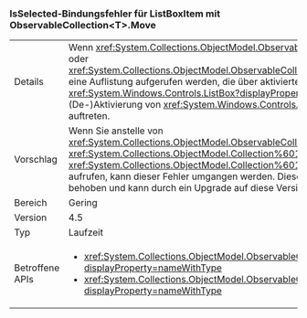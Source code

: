 ### <a name="listboxitem-isselected-binding-issue-with-observablecollectionlttgtmove"></a>IsSelected-Bindungsfehler für ListBoxItem mit ObservableCollection&lt;T&gt;.Move

|   |   |
|---|---|
|Details|Wenn <xref:System.Collections.ObjectModel.ObservableCollection%601.Move(System.Int32,System.Int32)> oder <xref:System.Collections.ObjectModel.ObservableCollection%601.MoveItem(System.Int32,System.Int32)> für eine Auflistung aufgerufen werden, die über aktivierte Elemente an ein <xref:System.Windows.Controls.ListBox?displayProperty=name>-Element gebunden ist, können bei der (De-)Aktivierung von <xref:System.Windows.Controls.ListBox?displayProperty=name>-Elementen Fehler auftreten.|
|Vorschlag|Wenn Sie anstelle von <xref:System.Collections.ObjectModel.ObservableCollection%601.Move(System.Int32,System.Int32)> <xref:System.Collections.ObjectModel.Collection%601.Remove(%600)?displayProperty=name> und <xref:System.Collections.ObjectModel.Collection%601.Insert(System.Int32,%600)?displayProperty=name> aufrufen, kann dieser Fehler umgangen werden. Dieses Problem wurde alternativ in .NET Framework 4.6 behoben und kann durch ein Upgrade auf diese Version von .NET Framework vermieden werden.|
|Bereich|Gering|
|Version|4.5|
|Typ|Laufzeit|
|Betroffene APIs|<ul><li><xref:System.Collections.ObjectModel.ObservableCollection%601.Move(System.Int32,System.Int32)?displayProperty=nameWithType></li><li><xref:System.Collections.ObjectModel.ObservableCollection%601.MoveItem(System.Int32,System.Int32)?displayProperty=nameWithType></li></ul>|

